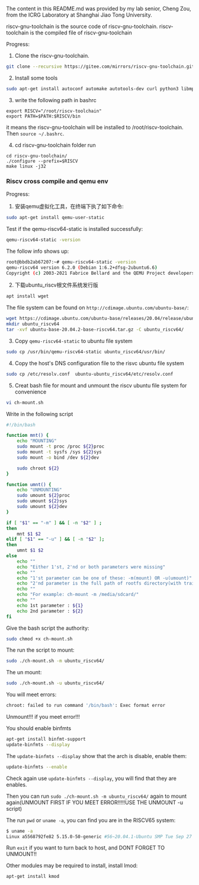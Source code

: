 The content in this README.md was provided by my lab senior, Cheng Zou, from the ICRG Laboratory at Shanghai Jiao Tong University.

riscv-gnu-toolchain is the source code of riscv-gnu-toolchain.
riscv-toolchain is the compiled file of riscv-gnu-toolchain


Progress:
1. Clone the riscv-gnu-toolchain.
```bash
git clone --recursive https://gitee.com/mirrors/riscv-gnu-toolchain.git
```

2. Install some tools
```bash
sudo apt-get install autoconf automake autotools-dev curl python3 libmpc-dev libmpfr-dev libgmp-dev gawk build-essential bison flex texinfo gperf libtool patchutils bc zlib1g-dev libexpat-dev ninja-build
```

3. write the following path in bashrc
```
export RISCV="/root/riscv-toolchain"
export PATH=$PATH:$RISCV/bin
```
it means the riscv-gnu-toolchain will be installed to /root/riscv-toolchain. Then `source ~/.bashrc`.

4. cd riscv-gnu-toolchain folder run 
```
cd riscv-gnu-toolchain/
./configure --prefix=$RISCV
make linux -j32
```

### Riscv cross compile and qemu env
Progress:
1. 安装qemu虚拟化工具，在终端下执了如下命令:
```bash
sudo apt-get install qemu-user-static
```
Test if the qemu-riscv64-static is installed successfully:
```bash
qemu-riscv64-static -version
```
The follow info shows up:
```bash
root@bbdb2ab67207:~# qemu-riscv64-static -version
qemu-riscv64 version 6.2.0 (Debian 1:6.2+dfsg-2ubuntu6.6)
Copyright (c) 2003-2021 Fabrice Bellard and the QEMU Project developers
```

2. 下载ubuntu_riscv根文件系统发行版
```bash
apt install wget
```
The file system can be found on `http://cdimage.ubuntu.com/ubuntu-base/`:
```bash
wget https://cdimage.ubuntu.com/ubuntu-base/releases/20.04/release/ubuntu-base-20.04.2-base-riscv64.tar.gz
mkdir ubuntu_riscv64
tar -xvf ubuntu-base-20.04.2-base-riscv64.tar.gz -C ubuntu_riscv64/
```

3. Copy `qemu-riscv64-static` to ubuntu file system
```bash
sudo cp /usr/bin/qemu-riscv64-static ubuntu_riscv64/usr/bin/
```

4. Copy the host's DNS configuration file to the risvc ubuntu file system
```bash
sudo cp /etc/resolv.conf  ubuntu-ubuntu_riscv64/etc/resolv.conf
```

5. Creat bash file for mount and unmount the riscv ubuntu file system for convenience
```bash
vi ch-mount.sh
```

Write in the following script
```bash
#!/bin/bash

function mnt() {
    echo "MOUNTING"
    sudo mount -t proc /proc ${2}proc
    sudo mount -t sysfs /sys ${2}sys
    sudo mount -o bind /dev ${2}dev

    sudo chroot ${2}
}

function umnt() {
    echo "UNMOUNTING"
    sudo umount ${2}proc
    sudo umount ${2}sys
    sudo umount ${2}dev
}

if [ "$1" == "-m" ] && [ -n "$2" ] ;
then
    mnt $1 $2
elif [ "$1" == "-u" ] && [ -n "$2" ];
then
    umnt $1 $2
else
    echo ""
    echo "Either 1'st, 2'nd or both parameters were missing"
    echo ""
    echo "1'st parameter can be one of these: -m(mount) OR -u(umount)"
    echo "2'nd parameter is the full path of rootfs directory(with trailing '/')"
    echo ""
    echo "For example: ch-mount -m /media/sdcard/"
    echo ""
    echo 1st parameter : ${1}
    echo 2nd parameter : ${2}
fi
```

Give the bash script the authority:
```bash
sudo chmod +x ch-mount.sh
```

The run the script to mount:
```bash
sudo ./ch-mount.sh -m ubuntu_riscv64/
```

The un mount:
```bash
sudo ./ch-mount.sh -u ubuntu_riscv64/
```

You will meet errors:
```bash
chroot: failed to run command '/bin/bash': Exec format error
```
Unmount!!! if you meet error!!! 

You should enable binfmts
```bash
apt-get install binfmt-support
update-binfmts --display
```

The `update-binfmts --display` show that the arch is disable, enable them:
```bash
update-binfmts --enable
```

Check again use `update-binfmts --display`, you will find that they are enables.

Then you can run `sudo ./ch-mount.sh -m ubuntu_riscv64/` again to mount again(UNMOUNT FIRST IF YOU MEET ERROR!!!!!USE THE UNMOUNT -u script)

The run `pwd` or `uname -a`, you can find you are in the RISCV65 system:
```bash
$ uname -a
Linux a5568792fe82 5.15.0-50-generic #56~20.04.1-Ubuntu SMP Tue Sep 27 15:51:29 UTC 2022 riscv64 riscv64 riscv64 GNU/Linux
```

Run `exit` if you want to turn back to host, and DONT FORGET TO UNMOUNT!!


Other modules may be required to install, install lmod:
```bash
apt-get install kmod
```
